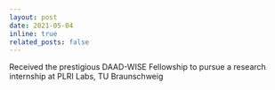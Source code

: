 ```yaml
---
layout: post
date: 2021-05-04
inline: true
related_posts: false
---
```


Received the prestigious DAAD-WISE Fellowship to pursue a research internship at PLRI Labs, TU Braunschweig





